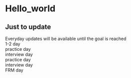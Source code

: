 # Hello_world
## Just to update 
  Everyday updates will be available until the goal is reached<br>
  1-2 day<br>
  practice day<br>
  interview day<br>
  practice day<br>
  interview day<br>
  FRM day<br>
